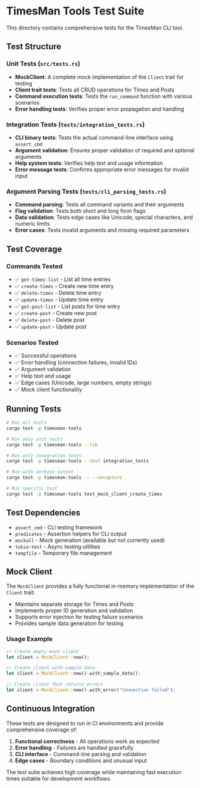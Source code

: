 # TimesMan Tools Test Suite

This directory contains comprehensive tests for the TimesMan CLI tool.

## Test Structure

### Unit Tests (`src/tests.rs`)
- **MockClient**: A complete mock implementation of the `Client` trait for testing
- **Client trait tests**: Tests all CRUD operations for Times and Posts
- **Command execution tests**: Tests the `run_command` function with various scenarios
- **Error handling tests**: Verifies proper error propagation and handling

### Integration Tests (`tests/integration_tests.rs`)
- **CLI binary tests**: Tests the actual command-line interface using `assert_cmd`
- **Argument validation**: Ensures proper validation of required and optional arguments
- **Help system tests**: Verifies help text and usage information
- **Error message tests**: Confirms appropriate error messages for invalid input

### Argument Parsing Tests (`tests/cli_parsing_tests.rs`)
- **Command parsing**: Tests all command variants and their arguments
- **Flag validation**: Tests both short and long form flags
- **Data validation**: Tests edge cases like Unicode, special characters, and numeric limits
- **Error cases**: Tests invalid arguments and missing required parameters

## Test Coverage

### Commands Tested
- ✅ `get-times-list` - List all time entries
- ✅ `create-times` - Create new time entry
- ✅ `delete-times` - Delete time entry
- ✅ `update-times` - Update time entry
- ✅ `get-post-list` - List posts for time entry
- ✅ `create-post` - Create new post
- ✅ `delete-post` - Delete post
- ✅ `update-post` - Update post

### Scenarios Tested
- ✅ Successful operations
- ✅ Error handling (connection failures, invalid IDs)
- ✅ Argument validation
- ✅ Help text and usage
- ✅ Edge cases (Unicode, large numbers, empty strings)
- ✅ Mock client functionality

## Running Tests

```bash
# Run all tests
cargo test -p timesman-tools

# Run only unit tests
cargo test -p timesman-tools --lib

# Run only integration tests  
cargo test -p timesman-tools --test integration_tests

# Run with verbose output
cargo test -p timesman-tools -- --nocapture

# Run specific test
cargo test -p timesman-tools test_mock_client_create_times
```

## Test Dependencies

- `assert_cmd` - CLI testing framework
- `predicates` - Assertion helpers for CLI output
- `mockall` - Mock generation (available but not currently used)
- `tokio-test` - Async testing utilities
- `tempfile` - Temporary file management

## Mock Client

The `MockClient` provides a fully functional in-memory implementation of the `Client` trait:

- Maintains separate storage for Times and Posts
- Implements proper ID generation and validation
- Supports error injection for testing failure scenarios
- Provides sample data generation for testing

### Usage Example

```rust
// Create empty mock client
let client = MockClient::new();

// Create client with sample data
let client = MockClient::new().with_sample_data();

// Create client that returns errors
let client = MockClient::new().with_error("Connection failed");
```

## Continuous Integration

These tests are designed to run in CI environments and provide comprehensive coverage of:

1. **Functional correctness** - All operations work as expected
2. **Error handling** - Failures are handled gracefully
3. **CLI interface** - Command-line parsing and validation
4. **Edge cases** - Boundary conditions and unusual input

The test suite achieves high coverage while maintaining fast execution times suitable for development workflows.